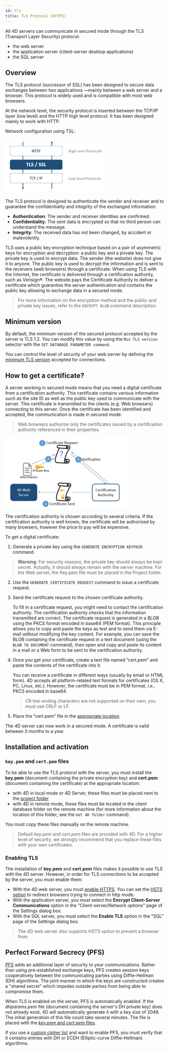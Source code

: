 ```yaml
---
id: tls
title: TLS Protocol (HTTPS)
---
```


All 4D servers can communicate in secured mode through the TLS (Transport Layer Security) protocol:

- the web server
- the application server (client-server desktop applications)
- the SQL server

## Overview 
 
The TLS protocol (successor of SSL) has been designed to secure data exchanges between two applications —mainly between a web server and a browser. This protocol is widely used and is compatible with most web browsers.

At the network level, the security protocol is inserted between the TCP/IP layer (low level) and the HTTP high level protocol. It has been designed mainly to work with HTTP.

Network configuration using TSL:

![](assets/en/WebServer/tls1.png)

The TLS protocol is designed to authenticate the sender and receiver and to guarantee the confidentiality and integrity of the exchanged information:

*	**Authentication**: The sender and receiver identities are confirmed.
*	**Confidentiality**: The sent data is encrypted so that no third person can understand the message.
*	**Integrity**: The received data has not been changed, by accident or malevolently.

TLS uses a public key encryption technique based on a pair of asymmetric keys for encryption and decryption: a public key and a private key. The private key is used to encrypt data. The sender (the website) does not give it to anyone. The public key is used to decrypt the information and is sent to the receivers (web browsers) through a certificate. When using TLS with the Internet, the certificate is delivered through a certification authority, such as Verisign®. The website pays the Certificate Authority to deliver a certificate which guaranties the server authentication and contains the public key allowing to exchange data in a secured mode.

>For more information on the encryption method and the public and private key issues, refer to the `ENCRYPT BLOB` command description.

## Minimum version

By default, the minimum version of the secured protocol accepted by the server is TLS 1.2. You can modify this value by using the `Min TLS version` selector with the `SET DATABASE PARAMETER command`.

You can control the level of security of your web server by defining the [minimum TLS version](WebServer/webServerConfig.md#minimum-tls-version) accepted for connections. 

## How to get a certificate?  

A server working in secured mode means that you need a digital certificate from a certification authority. This certificate contains various information such as the site ID as well as the public key used to communicate with the server. This certificate is transmitted to the clients (e.g. Web browsers) connecting to this server. Once the certificate has been identified and accepted, the communication is made in secured mode.

>Web browsers authorize only the certificates issued by a certification authority referenced in their properties.

![](assets/en/WebServer/tls2.png)

The certification authority is chosen according to several criteria. If the certification authority is well known, the certificate will be authorized by many browsers, however the price to pay will be expensive.

To get a digital certificate:

1. Generate a private key using the `GENERATE ENCRYPTION KEYPAIR` command.

>**Warning**: For security reasons, the private key should always be kept secret. Actually, it should always remain with the server machine. For the Web server, the Key.pem file must be placed in the Project folder.

2. Use the `GENERATE CERTIFICATE REQUEST` command to issue a certificate request.

3. Send the certificate request to the chosen certificate authority.<p>
To fill in a certificate request, you might need to contact the certification authority. The certification authority checks that the information transmitted are correct. The certificate request is generated in a BLOB using the PKCS format encoded in base64 (PEM format). This principle allows you to copy and paste the keys as text and to send them via E-mail without modifying the key content. For example, you can save the BLOB containing the certificate request in a text document (using the `BLOB TO DOCUMENT` command), then open and copy and paste its content in a mail or a Web form to be sent to the certification authority.

4. Once you get your certificate, create a text file named “cert.pem” and paste the contents of the certificate into it.<p>
You can receive a certificate in different ways (usually by email or HTML form). 4D accepts all platform-related text formats for certificates (OS X, PC, Linux, etc.). However, the certificate must be in PEM format, *i.e.*, PKCS encoded in base64.

	>CR line-ending characters are not supported on their own; you must use CRLF or LF.

5. Place the “cert.pem” file in the [appropriate location](#installation-and-activation). 

The 4D server can now work in a secured mode. A certificate is valid between 3 months to a year.

## Installation and activation  

### `key.pem` and `cert.pem` files

To be able to use the TLS protocol with the server, you must install the **key.pem** (document containing the private encryption key) and **cert.pem** (document containing the certificate) at the appropriate location:

- with 4D in local mode or 4D Server, these files must be placed next to the [project folder](Project/architecture.md#project-folder)
- with 4D in remote mode, these files must be located in the client database folder on the remote machine (for more information about the location of this folder, see the `Get 4D folder` command). 

You must copy these files manually on the remote machine.

>Default *key.pem* and *cert.pem* files are provided with 4D. For a higher level of security, we strongly recommend that you replace these files with your own certificates.

### Enabling TLS

The installation of **key.pem** and **cert.pem** files makes it possible to use TLS with the 4D server. However, in order for TLS connections to be accepted by the server, you must enable them:

- With the 4D web server, you must [enable HTTPS](WebServer/webServerConfig.md#enable-https). You can set the [HSTS option](WebServer/webServerConfig.md#enable-hsts) to redirect browsers trying to connect in http mode. 
- With the application server, you must select the **Encrypt Client-Server Communications** option in the "Client-server/Network options" page of the Settings dialog box.
- With the SQL server, you must select the **Enable TLS** option in the "SQL" page of the Settings dialog box. 

> The 4D web server also supports HSTS option to prevent a browser from 

## Perfect Forward Secrecy (PFS)  

[PFS](https://en.wikipedia.org/wiki/Forward_secrecy) adds an additional layer of security to your communications. Rather than using pre-established exchange keys, PFS creates session keys cooperatively between the communicating parties using Diffie-Hellman (DH) algorithms. The joint manner in which the keys are constructed creates a "shared secret" which impedes outside parties from being able to compromise them.

When TLS is enabled on the server, PFS is automatically enabled. If the *dhparams.pem* file (document containing the server's DH private key) does not already exist, 4D will automatically generate it with a key size of 2048. The initial generation of this file could take several minutes. The file is placed with the [*key.pem* and *cert.pem* files](#key-pem-and-cert-pem-files).

If you use a [custom cipher list](WebServer/webServerConfig.md##cipher-list) and want to enable PFS, you must verify that it contains entries with DH or ECDH (Elliptic-curve Diffie–Hellman) algorithms.
